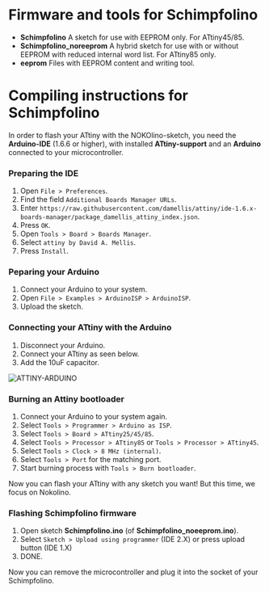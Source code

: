 # Firmware and tools for Schimpfolino

* **Schimpfolino** A sketch for use with EEPROM only. For ATtiny45/85.  
* **Schimpfolino_noreeprom** A hybrid sketch for use with or without EEPROM with reduced internal word list. For ATtiny85 only.  
* **eeprom** Files with EEPROM content and writing tool.  

# Compiling instructions for Schimpfolino

In order to flash your ATtiny with the NOKOlino-sketch, you need the **Arduino-IDE** (1.6.6 or higher), with installed **ATtiny-support** and an **Arduino** connected to your microcontroller.

### Preparing the IDE  
 
1. Open ``` File > Preferences ```.  
2. Find the field ``` Additional Boards Manager URLs ```.  
3. Enter ``` https://raw.githubusercontent.com/damellis/attiny/ide-1.6.x-boards-manager/package_damellis_attiny_index.json ```.  
4. Press ``` OK ```.  
5. Open ``` Tools > Board > Boards Manager ```.  
6. Select ``` attiny by David A. Mellis ```.  
7. Press ``` Install ```.

### Peparing your Arduino  

1. Connect your Arduino to your system.  
2. Open ``` File > Examples > ArduinoISP > ArduinoISP ```.  
3. Upload the sketch.

### Connecting your ATtiny with the Arduino  

1. Disconnect your Arduino.
2. Connect your ATtiny as seen below.
3. Add the 10uF capacitor.    
  
![ATTINY-ARDUINO](http://www.nikolairadke.de/NOKOlino_2/attiny_steckplatine.png)  
  
### Burning an Attiny bootloader  

1. Connect your Arduino to your system again.  
2. Select ``` Tools > Programmer > Arduino as ISP ```.  
3. Select ``` Tools > Board > ATtiny25/45/85 ```.  
4. Select ``` Tools > Processor > ATtiny85 ``` or ``` Tools > Processor > ATtiny45 ```.  
5. Select ``` Tools > Clock > 8 MHz (internal) ```.  
6. Select ``` Tools > Port ``` for the matching port.  
7. Start burning process with ``` Tools > Burn bootloader ```.  

Now you can flash your ATtiny with any sketch you want! But this time, we focus on Nokolino.  

### Flashing Schimpfolino firmware
  
1. Open sketch **Schimpfolino.ino** (of **Schimpfolino_noeeprom.ino**).
2. Select ``` Sketch > Upload using programmer ``` (IDE 2.X) or press upload button (IDE 1.X) 
4. DONE.  

Now you can remove the microcontroller and plug it into the socket of your Schimpfolino.  

